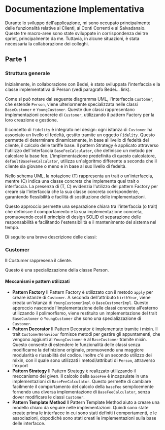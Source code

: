 # Documentazione Implementativa

Durante lo sviluppo dell'applicazione, mi sono occupato principalmente delle funzionalità relative ai Clienti, ai Conti Correnti e al Salvadanaio. Queste tre macro-aree sono state sviluppate in corrispondenza dei tre sprint, principalmente da me. Tuttavia, in alcune situazioni, è stata necessaria la collaborazione dei colleghi.

## Parte 1

### Struttura generale

Inizialmente, in collaborazione con Bedei, è stato sviluppata l'interfaccia e la classe implementativa di Person (vedi paragrafo Bedei... link).

Come si può notare dal seguente diagramma UML, l'interfaccia `Customer`, che estende `Person`, viene ulteriormente specializzata nelle classi `BaseCustomer` e `YoungCustomer`. Queste due classi rappresentano implementazioni concrete di `Customer`, utilizzando il pattern Factory per la loro creazione e gestione.

Il concetto di `fidelity` è integrato nel design: ogni istanza di `Customer` ha associato un livello di fedeltà, gestito tramite un oggetto `Fidelity`. Questo permette di determinare dinamicamente, in base al livello di fedeltà del cliente, il calcolo delle tariffe base. Il pattern Strategy è applicato attraverso l'utilizzo dell'interfaccia `BaseFeeCalculator`, che definisce un metodo per calcolare la base fee. L'implementazione predefinita di questo calcolatore, `defaultBaseFeeCalculator`, utilizza un'algoritmo differente a seconda che il cliente sia giovane o meno e in base al suo livello di fedeltà.

Nello schema UML, la notazione (T) rappresenta un trait o un'interfaccia, mentre (C) indica una classe concreta che implementa quel trait o interfaccia. La presenza di (T, C) evidenzia l'utilizzo del pattern Factory per creare sia l'interfaccia che la sua classe concreta corrispondente, garantendo flessibilità e facilità di sostituzione delle implementazioni.

Questo approccio permette una separazione chiara tra l'interfaccia (o trait) che definisce il comportamento e la sua implementazione concreta, promuovendo così il principio di design SOLID di separazione delle responsabilità e facilitando l'estensibilità e il mantenimento del sistema nel tempo.

Di seguito una breve descrizione delle classi:

### Customer

Il Costumer rappresena il cliente.

Questo è una specializzazione della classe Person.

#### Meccanismi e pattern utilizzati

- **Pattern Factory** Il Pattern Factory è utilizzato con il metodo `apply` per creare istanze di `Customer`. A seconda dell'attributo `birthYear`, viene creata un'istanza di `YoungCustomerImpl` o `BaseCustomerImpl`. Questo approccio nasconde l'implementazione delle classi concrete all'esterno utilizzando il polimorfismo, viene restituito un implementazione del trait `BaseCustomer` o `YoungCustomer` che sono una specializzazione di `Customer`.
- **Pattern Decorator** Il Pattern Decorator è implementato tramite i mixin. Il trait `CustomerBehaviour` fornisce metodi per gestire gli appuntamenti, che vengono aggiunti al `YoungCustomer` e al `BaseCustomer` tramite mixin. Questo consente di estendere le funzionalità delle classi senza modificarne la definizione originale, promuovendo una maggiore modularità e riusabilità del codice.
Inoltre c'è un secondo utilizzo dei mixin, con il quale sono utilizzati i metodi/attributi di `Person`, attraverso l'export
- **Pattern Strategy** Il Pattern Strategy è realizzato utilizzando il meccanismo dei given. Il calcolo della `baseFee` è incapsulate in una implementazioni di `BaseFeeCalculator`. Questo permette di cambiare facilmente il comportamento del calcolo della `baseFee` semplicemente fornendo una diversa implementazione di `BaseFeeCalculator`, senza dover modificare le classi `Customer`.
- **Pattern Template Method** Il Pattern Template Method aiuto a creare una modello chiaro da seguire nelle implementazioni. Quindi sono state create prima le interfacce in cui sono stati definiti i comportamenti, e le associazioni, dopodichè sono stati creati le implementazioni sulla base delle interfacce.


